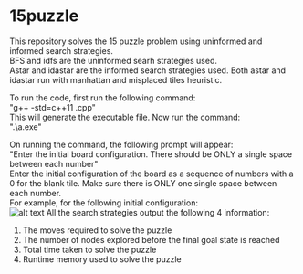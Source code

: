 # 15puzzle
This repository solves the 15 puzzle problem using uninformed and informed search strategies.  
BFS and idfs are the uninformed searh strategies used.  
Astar and idastar are the informed search strategies used. Both astar and idastar run with manhattan and misplaced tiles heuristic.  
  
To run the code, first run the following command:  
"g++ -std=c++11 <file name>.cpp"  
This will generate the executable file. Now run the command:  
".\a.exe"  
  
On running the command, the following prompt will appear:  
"Enter the initial board configuration. There should be ONLY a single space between each number"  
Enter the initial configuration of the board as a sequence of numbers with a 0 for the blank tile. Make sure there is ONLY one single space between each number.  
For example, for the following initial configuration:  
![alt text](https://github.com/sarthakja/[reponame]/blob/[branch]/image.jpg?raw=true)
All the search strategies output the following 4 information:  
1. The moves required to solve the puzzle
2. The number of nodes explored before the final goal state is reached
3. Total time taken to solve the puzzle
4. Runtime memory used to solve the puzzle
